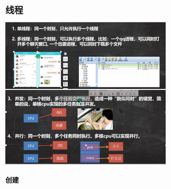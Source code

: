 # 线程
![输入图片说明](/imgs/2024-07-20/QUDf60ZsZ50JczHh.png)
![输入图片说明](/imgs/2024-07-20/immG6YzZIfaPzJUN.png)

## 创建

<!--stackedit_data:
eyJoaXN0b3J5IjpbLTE5MDk5MTQ5MzEsNjczMjEwNDI2XX0=
-->